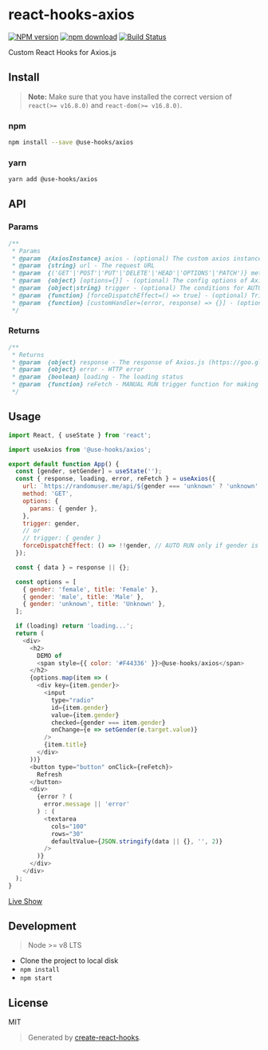 # react-hooks-axios

[![NPM version][npm-image]][npm-url]
[![npm download][download-image]][download-url]
[![Build Status][travis-image]][travis-url]

Custom React Hooks for Axios.js

## Install

>**Note:** Make sure that you have installed the correct version of `react(>= v16.8.0)` and `react-dom(>= v16.8.0)`.

### npm

```bash
npm install --save @use-hooks/axios
```

### yarn

```bash
yarn add @use-hooks/axios
```

## API

### Params

```js
/**
 * Params
 * @param  {AxiosInstance} axios - (optional) The custom axios instance
 * @param  {string} url - The request URL
 * @param  {('GET'|'POST'|'PUT'|'DELETE'|'HEAD'|'OPTIONS'|'PATCH')} method - The request method
 * @param  {object} [options={}] - (optional) The config options of Axios.js (https://goo.gl/UPLqaK)
 * @param  {object|string} trigger - (optional) The conditions for AUTO RUN, refer the concepts of [conditions](https://reactjs.org/docs/hooks-reference.html#conditionally-firing-an-effect) of useEffect, but ONLY support string and plain object. If the value is a constant, it'll trigger ONLY once at the begining
 * @param  {function} [forceDispatchEffect=() => true] - (optional) Trigger filter function, only AUTO RUN when get `true`, leave it unset unless you don't want AUTU RUN by all updates of trigger
 * @param  {function} [customHandler=(error, response) => {}] - (optional) Custom handler callback, NOTE: `error` and `response` will be set to `null` before request
 */
```

### Returns

```js
/**
 * Returns
 * @param  {object} response - The response of Axios.js (https://goo.gl/dJ6QcV)
 * @param  {object} error - HTTP error
 * @param  {boolean} loading - The loading status
 * @param  {function} reFetch - MANUAL RUN trigger function for making a request manually
 */
```

## Usage

```js
import React, { useState } from 'react';

import useAxios from '@use-hooks/axios';

export default function App() {
  const [gender, setGender] = useState('');
  const { response, loading, error, reFetch } = useAxios({
    url: `https://randomuser.me/api/${gender === 'unknown' ? 'unknown' : ''}`,
    method: 'GET',
    options: {
      params: { gender },
    },
    trigger: gender,
    // or
    // trigger: { gender }
    forceDispatchEffect: () => !!gender, // AUTO RUN only if gender is set
  });

  const { data } = response || {};

  const options = [
    { gender: 'female', title: 'Female' },
    { gender: 'male', title: 'Male' },
    { gender: 'unknown', title: 'Unknown' },
  ];

  if (loading) return 'loading...';
  return (
    <div>
      <h2>
        DEMO of
        <span style={{ color: '#F44336' }}>@use-hooks/axios</span>
      </h2>
      {options.map(item => (
        <div key={item.gender}>
          <input
            type="radio"
            id={item.gender}
            value={item.gender}
            checked={gender === item.gender}
            onChange={e => setGender(e.target.value)}
          />
          {item.title}
        </div>
      ))}
      <button type="button" onClick={reFetch}>
        Refresh
      </button>
      <div>
        {error ? (
          error.message || 'error'
        ) : (
          <textarea
            cols="100"
            rows="30"
            defaultValue={JSON.stringify(data || {}, '', 2)}
          />
        )}
      </div>
    </div>
  );
}

```

[Live Show](https://use-hooks.github.io/react-hooks-axios/)

## Development

> Node >= v8 LTS

 - Clone the project to local disk
 - `npm install`
 - `npm start`

## License

MIT

> Generated by [create-react-hooks](https://github.com/use-hooks/create-react-hooks).

 [npm-image]: https://img.shields.io/npm/v/@use-hooks/axios.svg?style=flat-square
 [npm-url]: https://npmjs.org/package/@use-hooks/axios
 [download-image]: https://img.shields.io/npm/dm/@use-hooks/axios.svg?style=flat-square
 [download-url]: https://npmjs.org/package/@use-hooks/axios
 [travis-url]: https://travis-ci.com/use-hooks/react-hooks-axios
 [travis-image]: https://img.shields.io/com/travis/use-hooks/react-hooks-axios.svg?style=flat-square
